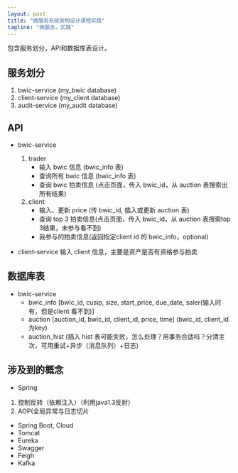 ```yaml
---
layout: post
title: "微服务系统架构设计课程实践"
tagline: "微服务，实践"
---
```


包含服务划分，API和数据库表设计。

## 服务划分
1. bwic-service (my_bwic database)
2. client-service (my_client database)
3. audit-service (my_audit database)


## API
* bwic-service
  1. trader
     * 输入 bwic 信息 (bwic_info 表)
     * 查询所有 bwic 信息 (bwic_info 表)
     * 查询 bwic 拍卖信息 (点击页面，传入 bwic_id，从 auction 表搜索出所有结果)
  2. client
     * 输入、更新 price (传 bwic_id, 插入或更新 auction 表)
     * 查询 top 3 拍卖信息(点击页面，传入 bwic_id，从 auction 表搜索top 3结果，未参与看不到)
     * 我参与的拍卖信息(返回指定client id 的 bwic_info，optional)

* client-service
输入 client 信息，主要是资产是否有资格参与拍卖

## 数据库表
* bwic-service
  * bwic_info [bwic_id, cusip, size, start_price, due_date, saler(输入时有，但是client 看不到)]
  * auction [auction_id, bwic_id, client_id, price, time] (bwic_id, client_id 为key)
  * auction_hist (插入 hist 表可能失败，怎么处理？用事务合适吗？分清主次，可用重试+异步（消息队列）+日志)

## 涉及到的概念
* Spring
1. 控制反转（依赖注入）（利用java1.3反射）
2. AOP(全局异常与日志切片

* Spring Boot, Cloud
* Tomcat
* Eureka
* Swagger
* Feigh
* Kafka

